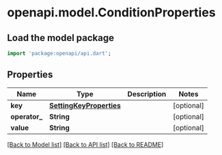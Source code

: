 # openapi.model.ConditionProperties

## Load the model package
```dart
import 'package:openapi/api.dart';
```

## Properties
Name | Type | Description | Notes
------------ | ------------- | ------------- | -------------
**key** | [**SettingKeyProperties**](SettingKeyProperties.md) |  | [optional] 
**operator_** | **String** |  | [optional] 
**value** | **String** |  | [optional] 

[[Back to Model list]](../README.md#documentation-for-models) [[Back to API list]](../README.md#documentation-for-api-endpoints) [[Back to README]](../README.md)



